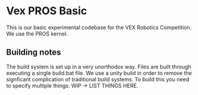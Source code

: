 # Vex PROS Basic
This is our basic experimental codebase for the VEX Robotics Competition. We use the PROS kernel.

## Building notes
The build system is set up in a very unorthodox way. Files are built through executing a single build.bat file. 
We use a unity build in order to remove the signficant complication of traditional build systems. 
To build this you need to specify multiple things:
  WIP -> LIST THINGS HERE.
